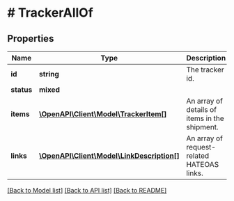 # # TrackerAllOf

## Properties

Name | Type | Description | Notes
------------ | ------------- | ------------- | -------------
**id** | **string** | The tracker id. | [optional] [readonly]
**status** | **mixed** |  | [optional]
**items** | [**\OpenAPI\Client\Model\TrackerItem[]**](TrackerItem.md) | An array of details of items in the shipment. | [optional]
**links** | [**\OpenAPI\Client\Model\LinkDescription[]**](LinkDescription.md) | An array of request-related HATEOAS links. | [optional] [readonly]

[[Back to Model list]](../../README.md#models) [[Back to API list]](../../README.md#endpoints) [[Back to README]](../../README.md)
